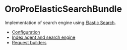 OroProElasticSearchBundle
=========================

Implementation of search engine using [Elastic Search](http://www.elasticsearch.org/).

- [Configuration](Resources/doc/configuration.md)
- [Index agent and search engine](Resources/doc/agent_and_engine.md)
- [Request builders](Resources/doc/request_builders.md)
